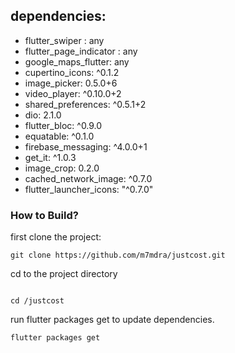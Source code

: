 
## dependencies:
- flutter_swiper : any
- flutter_page_indicator : any
- google_maps_flutter: any
-  cupertino_icons: ^0.1.2
-  image_picker: 0.5.0+6
-  video_player: ^0.10.0+2
-  shared_preferences: ^0.5.1+2
-  dio: 2.1.0
-  flutter_bloc: ^0.9.0
 - equatable: ^0.1.0
 - firebase_messaging: ^4.0.0+1
 - get_it: ^1.0.3
 - image_crop: 0.2.0
 - cached_network_image: ^0.7.0
 - flutter_launcher_icons: "^0.7.0"
 
 
 ### How to Build? 
 first clone the project: 
 
 ```
 git clone https://github.com/m7mdra/justcost.git
 ```
 
 cd to the project directory 
 
 ```
 
 cd /justcost
 ```
 run flutter packages get to update dependencies.   
 ```
 flutter packages get
 ```
 
